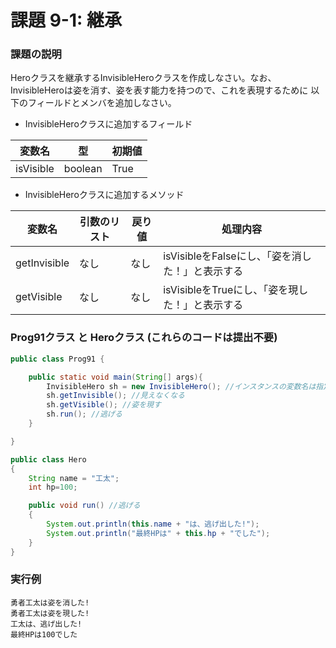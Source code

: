 # 課題 9-1: 継承

### 課題の説明
Heroクラスを継承するInvisibleHeroクラスを作成しなさい。なお、InvisibleHeroは姿を消す、姿を表す能力を持つので、これを表現するために
以下のフィールドとメンバを追加しなさい。

- InvisibleHeroクラスに追加するフィールド

| 変数名 | 型 | 初期値 |
|-----|-----|-----|
| isVisible | boolean | True |

- InvisibleHeroクラスに追加するメソッド

| 変数名          | 引数のリスト | 戻り値 | 処理内容                           |
|--------------|--------|-----|--------------------------------|
| getInvisible | なし     | なし | isVisibleをFalseにし、「姿を消した！」と表示する |
| getVisible   | なし     | なし | isVisibleをTrueにし、「姿を現した！」と表示する |

### Prog91クラス と Heroクラス (これらのコードは提出不要)
```java
public class Prog91 {

	public static void main(String[] args){
		InvisibleHero sh = new InvisibleHero(); //インスタンスの変数名は指定していないので、任意でOK
		sh.getInvisible(); //見えなくなる
		sh.getVisible(); //姿を現す
		sh.run(); //逃げる
	}

}
```
```java
public class Hero
{
    String name = "工太";
    int hp=100;

    public void run() //逃げる
    {
        System.out.println(this.name + "は、逃げ出した!");
        System.out.println("最終HPは" + this.hp + "でした");
    }
}
```


### 実行例
```
勇者工太は姿を消した!
勇者工太は姿を現した!
工太は、逃げ出した!
最終HPは100でした
```
